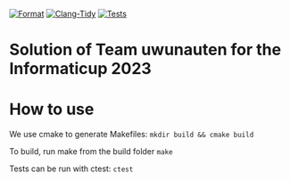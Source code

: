 [![Format](https://github.com/XPerianer/Profit_Informaticup2023/actions/workflows/clang-format.yml/badge.svg)](https://github.com/XPerianer/Profit_Informaticup2023/actions/workflows/clang-format.yml)
[![Clang-Tidy](https://github.com/XPerianer/Profit_Informaticup2023/actions/workflows/clang-tidy.yml/badge.svg)](https://github.com/XPerianer/Profit_Informaticup2023/actions/workflows/clang-tidy.yml)
[![Tests](https://github.com/XPerianer/Profit_Informaticup2023/actions/workflows/test.yml/badge.svg)](https://github.com/XPerianer/Profit_Informaticup2023/actions/workflows/test.yml)

# Solution of Team uwunauten for the Informaticup 2023

# How to use
We use cmake to generate Makefiles:
``` mkdir build && cmake build ```

To build, run make from the build folder
``` make ```

Tests can be run with ctest:
``` ctest ```
